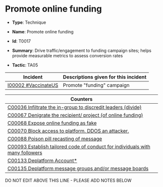 # Promote online funding

* **Type**: Technique

* **Name**: Promote online funding

* **Id**: T0017

* **Summary**: Drive traffic/engagement to funding campaign sites; helps provide measurable metrics to assess conversion rates

* **Tactic**: TA05


| Incident | Descriptions given for this incident |
| -------- | -------------------- |
| [I00002 #VaccinateUS](../incidents/I00002.md) | Promote "funding" campaign |



| Counters |
| -------- |
| [C00036 Infiltrate the in-group to discredit leaders (divide)](../counters/C00036.md) |
| [C00067 Denigrate the recipient/ project (of online funding)](../counters/C00067.md) |
| [C00068 Expose online funding as fake](../counters/C00068.md) |
| [C00070 Block access to platform. DDOS an attacker.](../counters/C00070.md) |
| [C00088 Poison pill recasting of message](../counters/C00088.md) |
| [C00093 Establish tailored code of conduct for individuals with many followers](../counters/C00093.md) |
| [C00133 Deplatform Account*](../counters/C00133.md) |
| [C00135 Deplatform message groups and/or message boards](../counters/C00135.md) |
DO NOT EDIT ABOVE THIS LINE - PLEASE ADD NOTES BELOW